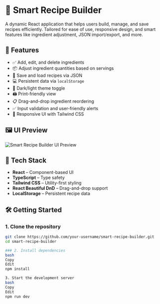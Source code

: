# 🧠 Smart Recipe Builder

A dynamic React application that helps users build, manage, and save recipes efficiently. Tailored for ease of use, responsive design, and smart features like ingredient adjustment, JSON import/export, and more.

## 🚀 Features

- ✅ Add, edit, and delete ingredients
- 📦 Adjust ingredient quantities based on servings
- 💾 Save and load recipes via JSON
- 💻 Persistent data via `localStorage`
- 🎨 Dark/light theme toggle
- 🖨️ Print-friendly view
- 📋 Drag-and-drop ingredient reordering
- ✅ Input validation and user-friendly alerts
- 📱 Responsive UI with Tailwind CSS 

## 🖼️ UI Preview

![Smart Recipe Builder UI Preview](./preview.png) <!-- Add your actual screenshot here -->

## 📂 Tech Stack

- **React** – Component-based UI
- **TypeScript** – Type safety
- **Tailwind CSS** – Utility-first styling
- **React Beautiful DnD** – Drag-and-drop support
- **LocalStorage** – Persistent recipe data

## 🛠️ Getting Started

### 1. Clone the repository

```bash
git clone https://github.com/your-username/smart-recipe-builder.git
cd smart-recipe-builder

### 2. Install dependencies
bash
Copy
Edit
npm install

3. Start the development server
bash
Copy
Edit
npm run dev
